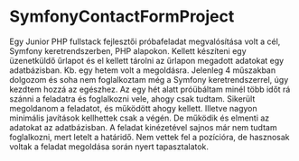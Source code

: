 # SymfonyContactFormProject


Egy Junior PHP fullstack fejlesztői próbafeladat megvalósítása volt a cél, Symfony keretrendszerben, PHP alapokon.
Kellett készíteni egy üzenetküldő űrlapot és el kellett tárolni az űrlapon megadott adatokat egy adatbázisban.
Kb. egy hetem volt a megoldásra.
Jelenleg 4 műszakban dolgozom és soha nem foglalkoztam még a Symfony keretrendszerrel, úgy kezdtem hozzá az egészhez.
Az egy hét alatt próübáltam minél több időt rá szánni a feladatra és foglalkozni vele, ahogy csak tudtam.
Sikerült megoldanom a feladatot, és működött ahogy kellett. Illetve nagyon minimális javítások kellhettek csak a végén.
De működik és elmenti az adatokat az adatbázisban.
A feladat kinézetével sajnos már nem tudtam foglalkozni, mert letelt a határidő.
Nem vettek fel a pozícióra, de hasznosak voltak a feladat megoldása során nyert tapasztalatok.
